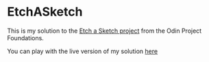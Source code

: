 # EtchASketch
This is my solution to the [Etch a Sketch project](https://www.theodinproject.com/lessons/foundations-etch-a-sketch) from the Odin Project Foundations.

You can play with the live version of my solution [here](https://mjc-code.github.io/EtchASketch/)


